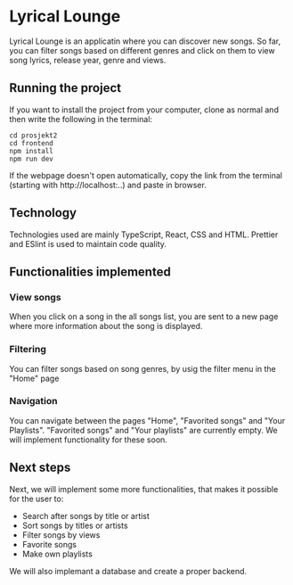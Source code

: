 # Lyrical Lounge
Lyrical Lounge is an applicatin where you can discover new songs. So far, you can filter songs based on different genres and click on them to view song lyrics, release year, genre and views. 

## Running the project
If you want to install the project from your computer, clone as normal and then write the following in the terminal:
 
`cd prosjekt2`   
`cd frontend`   
`npm install`  
`npm run dev`

If the webpage doesn't open automatically, copy the link from the terminal (starting with http://localhost:..) and paste in browser. 

## Technology  
Technologies used are mainly TypeScript, React, CSS and HTML. 
Prettier and ESlint is used to maintain code quality. 

## Functionalities implemented

### View songs
When you click on a song in the all songs list, you are sent to a new page where more information about the song is displayed.

### Filtering
You can filter songs based on song genres, by usig the filter menu in the "Home" page

### Navigation
You can navigate between the pages "Home", "Favorited songs" and "Your Playlists". "Favorited songs" and "Your playlists" are currently empty. We will implement functionality for these soon.

## Next steps ##
Next, we will implement some more functionalities, that makes it possible for the user to:
- Search after songs by title or artist
- Sort songs by titles or artists
- Filter songs by views
- Favorite songs
- Make own playlists

We will also implemant a database and create a proper backend.